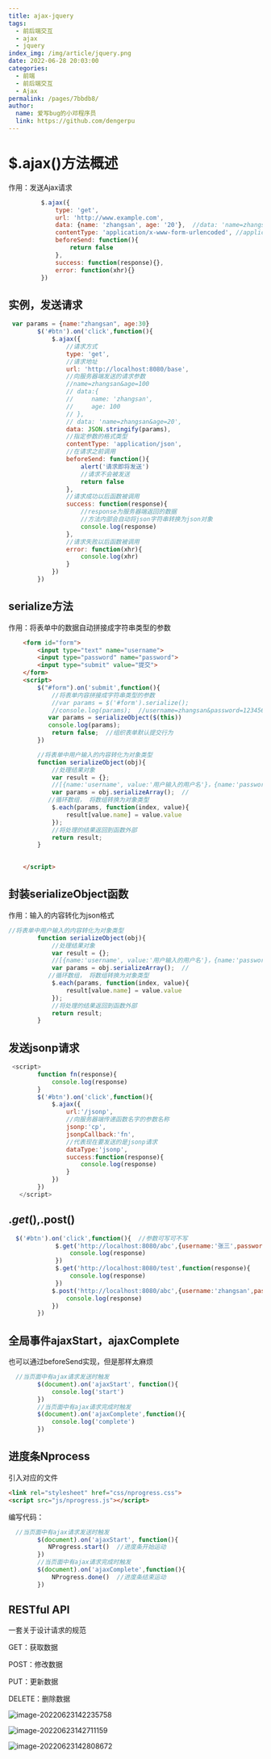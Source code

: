 ```yaml
---
title: ajax-jquery
tags: 
  - 前后端交互
  - ajax
  - jquery
index_img: /img/article/jquery.png
date: 2022-06-28 20:03:00
categories: 
  - 前端
  - 前后端交互
  - Ajax
permalink: /pages/7bbdb8/
author: 
  name: 爱写bug的小邓程序员
  link: https://github.com/dengerpu
---
```


# $.ajax()方法概述

作用：发送Ajax请求

```javascript
         $.ajax({
             type: 'get',
             url: 'http://www.example.com',
             data: {name: 'zhangsan', age: '20'},  //data: 'name=zhangsan&age=20'
             contentType: 'application/x-www-form-urlencoded', //application/json
             beforeSend: function(){
                 return false
             },
             success: function(response){},
             error: function(xhr){}
         })
```

## 实例，发送请求

```javascript
 var params = {name:"zhangsan", age:30}
        $('#btn').on('click',function(){
            $.ajax({
                //请求方式 
                type: 'get',
                //请求地址
                url: 'http://localhost:8080/base',
                //向服务器端发送的请求参数
                //name=zhangsan&age=100
                // data:{
                //     name: 'zhangsan',
                //     age: 100
                // },
                // data: 'name=zhangsan&age=20',
                data: JSON.stringify(params),
                //指定参数的格式类型
                contentType: 'application/json',
                //在请求之前调用
                beforeSend: function(){
                    alert('请求即将发送')
                    //请求不会被发送
                    return false
                },
                //请求成功以后函数被调用
                success: function(response){
                    //response为服务器端返回的数据
                    //方法内部会自动将json字符串转换为json对象
                    console.log(response)
                },
                //请求失败以后函数被调用
                error: function(xhr){
                    console.log(xhr)
                }
            })
        })
```

## serialize方法

作用：将表单中的数据自动拼接成字符串类型的参数

```html
    <form id="form">
        <input type="text" name="username">
        <input type="password" name="password">
        <input type="submit" value="提交">
    </form>
    <script>
        $("#form").on('submit',function(){
            //将表单内容拼接成字符串类型的参数
            //var params = $('#form').serialize();
            //console.log(params);  //username=zhangsan&password=123456
           var params = serializeObject($(this))
           console.log(params);
            return false;  //组织表单默认提交行为
        })

        //将表单中用户输入的内容转化为对象类型
        function serializeObject(obj){
            //处理结果对象
            var result = {};
            //[{name:'username', value:'用户输入的用户名'}，{name:'password',value:'用户输入的密码'}]
            var params = obj.serializeArray();  //
           //循环数组， 将数组转换为对象类型
            $.each(params, function(index, value){
                result[value.name] = value.value
            });
            //将处理的结果返回到函数外部
            return result;
        }

        
    </script>
```



## 封装serializeObject函数

作用：输入的内容转化为json格式

```javascript
//将表单中用户输入的内容转化为对象类型
        function serializeObject(obj){
            //处理结果对象
            var result = {};
            //[{name:'username', value:'用户输入的用户名'}，{name:'password',value:'用户输入的密码'}]
            var params = obj.serializeArray();  //
           //循环数组， 将数组转换为对象类型
            $.each(params, function(index, value){
                result[value.name] = value.value
            });
            //将处理的结果返回到函数外部
            return result;
        }
```



## 发送jsonp请求

```javascript
 <script>
        function fn(response){
            console.log(response)
        }
        $('#btn').on('click',function(){
            $.ajax({
                url:'/jsonp',
                //向服务器端传递函数名字的参数名称
                jsonp:'cp',
                jsonpCallback:'fn',
                //代表现在要发送的是jsonp请求
                dataType:'jsonp',
                success:function(response){
                    console.log(response)
                }
            })
        })
   </script>
```



##    $.get(),$.post()

```javascript
  $('#btn').on('click',function(){  //参数可写可不写
             $.get('http://localhost:8080/abc',{username:'张三',password:'123456'},function(response){
                 console.log(response)
             })
             $.get('http://localhost:8080/test',function(response){
                 console.log(response)
             })
            $.post('http://localhost:8080/abc',{username:'zhangsan',password:'abcdef'},function(){
                console.log(response)
            })
        })
```

## 全局事件ajaxStart，ajaxComplete

也可以通过beforeSend实现，但是那样太麻烦

```javascript
  //当页面中有ajax请求发送时触发
        $(document).on('ajaxStart', function(){
            console.log('start')
        })
        //当页面中有ajax请求完成时触发
        $(document).on('ajaxComplete',function(){
            console.log('complete')
        })
```

## 进度条Nprocess

引入对应的文件

```html
<link rel="stylesheet" href="css/nprogress.css">
<script src="js/nprogress.js"></script>
```

编写代码：

```javascript
  //当页面中有ajax请求发送时触发
        $(document).on('ajaxStart', function(){
           NProgress.start()  //进度条开始运动
        })
        //当页面中有ajax请求完成时触发
        $(document).on('ajaxComplete',function(){
            NProgress.done()  //进度条结束运动
        })
```



## RESTful API

一套关于设计请求的规范

GET：获取数据

POST：修改数据

PUT：更新数据

DELETE：删除数据

![image-20220623142235758](https://trpora-1300527744.cos.ap-chongqing.myqcloud.com/img/image-20220623142235758.png)

![image-20220623142711159](https://trpora-1300527744.cos.ap-chongqing.myqcloud.com/img/image-20220623142711159.png)

![image-20220623142808672](https://trpora-1300527744.cos.ap-chongqing.myqcloud.com/img/image-20220623142808672.png)